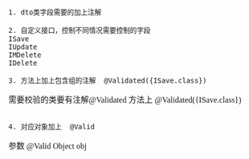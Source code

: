 <font face="Simsun" size=3>

~~~
1. dto类字段需要的加上注解

2. 自定义接口，控制不同情况需要控制的字段
ISave
IUpdate
IMDelete
IDelete

3. 方法上加上包含组的注解  @Validated({ISave.class})
~~~
需要校验的类要有注解@Validated
方法上 @Validated({ISave.class})
~~~

4. 对应对象加上  @Valid 
~~~
参数 @Valid Object obj
~~~

~~~


</font>